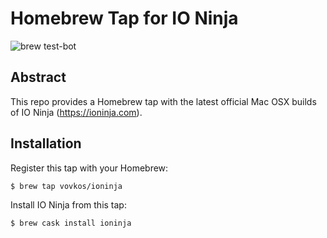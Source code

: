 # Homebrew Tap for IO Ninja

![brew test-bot](https://github.com/vovkos/homebrew-ioninja/workflows/brew%20test-bot/badge.svg)

## Abstract

This repo provides a Homebrew tap with the latest official Mac OSX builds of IO Ninja (https://ioninja.com).

## Installation

Register this tap with your Homebrew:

```
$ brew tap vovkos/ioninja
```

Install IO Ninja from this tap:

```
$ brew cask install ioninja
```
